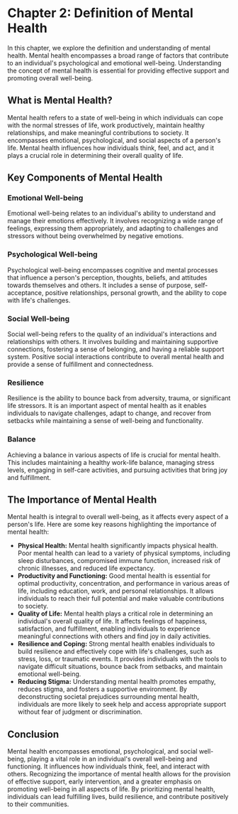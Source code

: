 Chapter 2: Definition of Mental Health
======================================

In this chapter, we explore the definition and understanding of mental health. Mental health encompasses a broad range of factors that contribute to an individual's psychological and emotional well-being. Understanding the concept of mental health is essential for providing effective support and promoting overall well-being.

What is Mental Health?
----------------------

Mental health refers to a state of well-being in which individuals can cope with the normal stresses of life, work productively, maintain healthy relationships, and make meaningful contributions to society. It encompasses emotional, psychological, and social aspects of a person's life. Mental health influences how individuals think, feel, and act, and it plays a crucial role in determining their overall quality of life.

Key Components of Mental Health
-------------------------------

### Emotional Well-being

Emotional well-being relates to an individual's ability to understand and manage their emotions effectively. It involves recognizing a wide range of feelings, expressing them appropriately, and adapting to challenges and stressors without being overwhelmed by negative emotions.

### Psychological Well-being

Psychological well-being encompasses cognitive and mental processes that influence a person's perception, thoughts, beliefs, and attitudes towards themselves and others. It includes a sense of purpose, self-acceptance, positive relationships, personal growth, and the ability to cope with life's challenges.

### Social Well-being

Social well-being refers to the quality of an individual's interactions and relationships with others. It involves building and maintaining supportive connections, fostering a sense of belonging, and having a reliable support system. Positive social interactions contribute to overall mental health and provide a sense of fulfillment and connectedness.

### Resilience

Resilience is the ability to bounce back from adversity, trauma, or significant life stressors. It is an important aspect of mental health as it enables individuals to navigate challenges, adapt to change, and recover from setbacks while maintaining a sense of well-being and functionality.

### Balance

Achieving a balance in various aspects of life is crucial for mental health. This includes maintaining a healthy work-life balance, managing stress levels, engaging in self-care activities, and pursuing activities that bring joy and fulfillment.

The Importance of Mental Health
-------------------------------

Mental health is integral to overall well-being, as it affects every aspect of a person's life. Here are some key reasons highlighting the importance of mental health:

* **Physical Health:** Mental health significantly impacts physical health. Poor mental health can lead to a variety of physical symptoms, including sleep disturbances, compromised immune function, increased risk of chronic illnesses, and reduced life expectancy.
* **Productivity and Functioning:** Good mental health is essential for optimal productivity, concentration, and performance in various areas of life, including education, work, and personal relationships. It allows individuals to reach their full potential and make valuable contributions to society.
* **Quality of Life:** Mental health plays a critical role in determining an individual's overall quality of life. It affects feelings of happiness, satisfaction, and fulfillment, enabling individuals to experience meaningful connections with others and find joy in daily activities.
* **Resilience and Coping:** Strong mental health enables individuals to build resilience and effectively cope with life's challenges, such as stress, loss, or traumatic events. It provides individuals with the tools to navigate difficult situations, bounce back from setbacks, and maintain emotional well-being.
* **Reducing Stigma:** Understanding mental health promotes empathy, reduces stigma, and fosters a supportive environment. By deconstructing societal prejudices surrounding mental health, individuals are more likely to seek help and access appropriate support without fear of judgment or discrimination.

Conclusion
----------

Mental health encompasses emotional, psychological, and social well-being, playing a vital role in an individual's overall well-being and functioning. It influences how individuals think, feel, and interact with others. Recognizing the importance of mental health allows for the provision of effective support, early intervention, and a greater emphasis on promoting well-being in all aspects of life. By prioritizing mental health, individuals can lead fulfilling lives, build resilience, and contribute positively to their communities.
